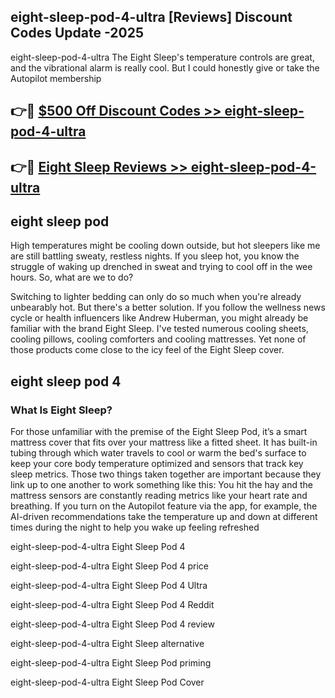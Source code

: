## eight-sleep-pod-4-ultra [Reviews​] Discount Codes Update -2025

eight-sleep-pod-4-ultra The Eight Sleep's temperature controls are great, and the vibrational alarm is really cool. But I could honestly give or take the Autopilot membership

## 👉🔴 [$500 Off Discount Codes >> eight-sleep-pod-4-ultra](http://download.freeplayer.one?title=eight-sleep-pod-4-ultra&ref=18-ES)

## 👉🔴 [Eight Sleep Reviews >> eight-sleep-pod-4-ultra](http://download.freeplayer.one?title=eight-sleep-pod-4-ultra&ref=18-ES)

## eight sleep pod

High temperatures might be cooling down outside, but hot sleepers like me are still battling sweaty, restless nights. If you sleep hot, you know the struggle of waking up drenched in sweat and trying to cool off in the wee hours. So, what are we to do?

Switching to lighter bedding can only do so much when you're already unbearably hot. But there's a better solution. If you follow the wellness news cycle or health influencers like Andrew Huberman, you might already be familiar with the brand Eight Sleep. I've tested numerous cooling sheets, cooling pillows, cooling comforters and cooling mattresses. Yet none of those products come close to the icy feel of the Eight Sleep cover.

## eight sleep pod 4

### What Is Eight Sleep?

For those unfamiliar with the premise of the Eight Sleep Pod, it’s a smart mattress cover that fits over your mattress like a fitted sheet. It has built-in tubing through which water travels to cool or warm the bed's surface to keep your core body temperature optimized and sensors that track key sleep metrics. Those two things taken together are important because they link up to one another to work something like this: You hit the hay and the mattress sensors are constantly reading metrics like your heart rate and breathing. If you turn on the Autopilot feature via the app, for example, the AI-driven recommendations take the temperature up and down at different times during the night to help you wake up feeling refreshed

eight-sleep-pod-4-ultra Eight Sleep Pod 4

eight-sleep-pod-4-ultra Eight Sleep Pod 4 price

eight-sleep-pod-4-ultra Eight Sleep Pod 4 Ultra

eight-sleep-pod-4-ultra Eight Sleep Pod 4 Reddit

eight-sleep-pod-4-ultra Eight Sleep Pod 4 review

eight-sleep-pod-4-ultra Eight Sleep alternative

eight-sleep-pod-4-ultra Eight Sleep Pod priming

eight-sleep-pod-4-ultra Eight Sleep Pod Cover